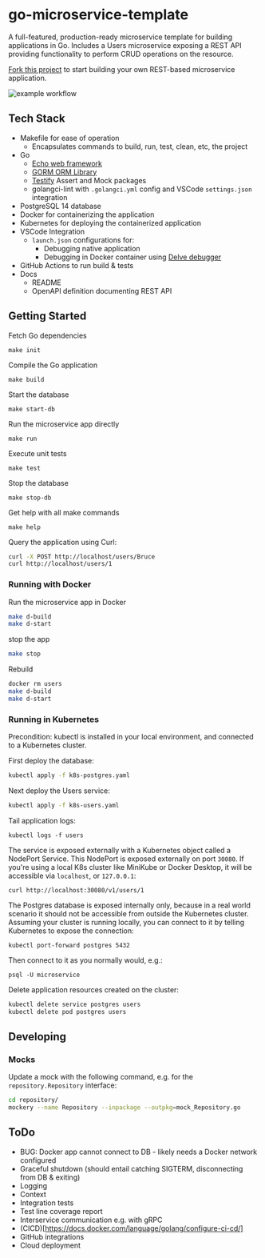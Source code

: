 # go-microservice-template

A full-featured, production-ready microservice template for building applications in Go.  Includes a Users microservice exposing a REST API providing functionality to perform CRUD operations on the resource.

[Fork this project](https://github.com/bruc3mackenzi3/go-microservice-template/fork) to start building your own REST-based microservice application.

![example workflow](https://github.com/bruc3mackenzi3/microservice-demo/actions/workflows/go.yml/badge.svg)

## Tech Stack
* Makefile for ease of operation
  * Encapsulates commands to build, run, test, clean, etc, the project
* Go
  * [Echo web framework](https://github.com/labstack/echo)
  * [GORM ORM Library](https://github.com/go-gorm/gorm)
  * [Testify](https://github.com/stretchr/testify) Assert and Mock packages
  * golangci-lint with `.golangci.yml` config and VSCode `settings.json` integration
* PostgreSQL 14 database
* Docker for containerizing the application
* Kubernetes for deploying the containerized application
* VSCode Integration
  * `launch.json` configurations for:
    * Debugging native application
    * Debugging in Docker container using [Delve debugger](https://github.com/go-delve/delve)
* GitHub Actions to run build & tests
* Docs
  * README
  * OpenAPI definition documenting REST API

## Getting Started
Fetch Go dependencies
```
make init
```

Compile the Go application
```
make build
```

Start the database
```
make start-db
```

Run the microservice app directly
```
make run
```

Execute unit tests
```
make test
```

Stop the database
```
make stop-db
```

Get help with all make commands
```
make help
```

Query the application using Curl:
```bash
curl -X POST http://localhost/users/Bruce
curl http://localhost/users/1
```

### Running with Docker
Run the microservice app in Docker
```sh
make d-build
make d-start
```

stop the app
```sh
make stop
```

Rebuild
```bash
docker rm users
make d-build
make d-start
```

### Running in Kubernetes
Precondition: kubectl is installed in your local environment, and connected to a Kubernetes cluster.

First deploy the database:
```sh
kubectl apply -f k8s-postgres.yaml
```

Next deploy the Users service:
```sh
kubectl apply -f k8s-users.yaml
```

Tail application logs:
```
kubectl logs -f users
```

The service is exposed externally with a Kubernetes object called a NodePort Service.  This NodePort is exposed externally on port `30080`.  If you're using a local K8s cluster like MiniKube or Docker Desktop, it will be accessible via `localhost`, or `127.0.0.1`:
```
curl http://localhost:30080/v1/users/1
```

The Postgres database is exposed internally only, because in a real world scenario it should not be accessible from outside the Kubernetes cluster.  Assuming your cluster is running locally, you can connect to it by telling Kubernetes to expose the connection:
```
kubectl port-forward postgres 5432
```
Then connect to it as you normally would, e.g.:
```
psql -U microservice
```

Delete application resources created on the cluster:
```sh
kubectl delete service postgres users
kubectl delete pod postgres users
```

## Developing
### Mocks
Update a mock with the following command, e.g. for the `repository.Repository` interface:
```bash
cd repository/
mockery --name Repository --inpackage --outpkg=mock_Repository.go
```

## ToDo
* BUG: Docker app cannot connect to DB - likely needs a Docker network configured
* Graceful shutdown (should entail catching SIGTERM, disconnecting from DB & exiting)
* Logging
* Context
* Integration tests
* Test line coverage report
* Interservice communication e.g. with gRPC
* (CICD)[https://docs.docker.com/language/golang/configure-ci-cd/]
* GitHub integrations
* Cloud deployment
